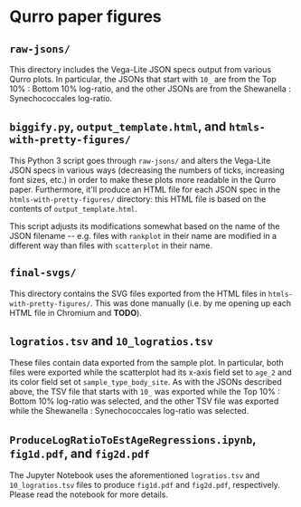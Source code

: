# Qurro paper figures
## `raw-jsons/`
This directory includes the Vega-Lite JSON specs output from various Qurro
plots. In particular, the JSONs that start with `10_` are from the Top 10% :
Bottom 10% log-ratio, and the other JSONs are from the Shewanella :
Synechococcales log-ratio.

## `biggify.py`, `output_template.html`, and `htmls-with-pretty-figures/`
This Python 3 script goes through `raw-jsons/` and alters the Vega-Lite JSON
specs in various ways (decreasing the numbers of ticks, increasing font sizes,
etc.) in order to make these plots more readable in the Qurro paper.
Furthermore, it'll produce an HTML file for each JSON spec in the
`htmls-with-pretty-figures/` directory: this HTML file is based on the contents
of `output_template.html`.

This script adjusts its modifications somewhat based on the name of the
JSON filename -- e.g. files with `rankplot` in their name are modified in a
different way than files with `scatterplot` in their name.

## `final-svgs/`
This directory contains the SVG files exported from the HTML files in
`htmls-with-pretty-figures/`. This was done manually (i.e. by me opening up
each HTML file in Chromium and **TODO**).

## `logratios.tsv` and `10_logratios.tsv`
These files contain data exported from the sample plot. In particular, both
files were exported while the scatterplot had its x-axis field set to `age_2`
and its color field set ot `sample_type_body_site`.
As with the JSONs described above, the TSV file that starts with `10_` was
exported while the Top 10% : Bottom 10% log-ratio was selected, and the
other TSV file was exported while the Shewanella : Synechococcales log-ratio
was selected.

## `ProduceLogRatioToEstAgeRegressions.ipynb`, `fig1d.pdf`, and `fig2d.pdf`
The Jupyter Notebook uses the aforementioned `logratios.tsv` and
`10_logratios.tsv` files to produce `fig1d.pdf` and `fig2d.pdf`, respectively.
Please read the notebook for more details.
